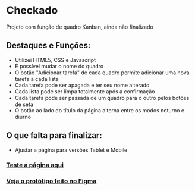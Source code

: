 <h1>Checkado</h1>

<p>Projeto com função de quadro Kanban, ainda não finalizado</p>

<h2>Destaques e Funções:</h2>
<ul>
  <li>Utilizei HTML5, CSS e Javascript</li>
  <li>É possível mudar o nome do quadro</li>
  <li>O botão "Adicionar tarefa" de cada quadro permite adicionar uma nova tarefa a cada lista</li>
  <li>Cada tarefa pode ser apagada e ter seu nome alterado</li>
  <li>Cada lista pode ser limpa totalmente após a confirmação</li>
  <li>Cada tarefa pode ser passada de um quadro para o outro pelos botões de seta</li>
  <li>O botão ao lado do título da página alterna entre os modos noturno e diurno</li>
</ul>

<h2>O que falta para finalizar:</h2>
<ul>
  <li>Ajustar a página para versões Tablet e Mobile</li>
</ul>
<h3><a href="https://alvaronrs.github.io/Checkado/">Teste a página aqui</a></h3>
<h3><a href="https://www.figma.com/design/G35WYRPNIskOEWy07VNCnS/Telas---Projeto-Tarefas?node-id=0-1&t=kyII3HKRn8jC5onh-1">Veja o protótipo feito no Figma</a></h3>
